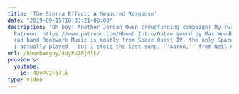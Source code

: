 ```yaml
---
title: 'The Sierra Effect: A Measured Response'
date: "2019-09-15T10:33:21+08:00"
description: 'Oh boy! Another Jordan Owen crowdfunding campaign! My Twitter: https://twitter.com/hbomberguy
  Patreon: https://www.patreon.com/Hbomb Intro/Outro sound by Max Woodhams of the
  rad band Rootwork Music is mostly from Space Quest IV, the only Space Quest game
  I actually played - but I stole the last song, ''Aaron,'' from Neil Cicierega.'
url: /hbomberguy/4UyPV2Fj4lk/
providers:
  youtube:
    id: 4UyPV2Fj4lk
type: video
---
```

